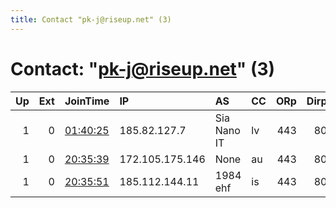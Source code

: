 ```yaml
---
title: Contact "pk-j@riseup.net" (3)
---
```


# Contact: "pk-j@riseup.net" (3)

|   Up |   Ext | JoinTime                                                                                            | IP              | AS          | CC   |   ORp |   Dirp | OS    | Version   | Nickname   |   eFamMembers |
|-----:|------:|:----------------------------------------------------------------------------------------------------|:----------------|:------------|:-----|------:|-------:|:------|:----------|:-----------|--------------:|
|    1 |     0 | [01:40:25](https://metrics.torproject.org/rs.html#details/F3ED568CC5AF7C910BA3BF60975D8440410C7A9D) | 185.82.127.7    | Sia Nano IT | lv   |   443 |     80 | Linux | 0.4.3.6   | pkj2       |             3 |
|    1 |     0 | [20:35:39](https://metrics.torproject.org/rs.html#details/2E10A7D6603A0C0732AF7EDDACE082D57BF09D7C) | 172.105.175.146 | None        | au   |   443 |     80 | Linux | 0.4.3.6   | pkj8       |             3 |
|    1 |     0 | [20:35:51](https://metrics.torproject.org/rs.html#details/CFAC9EDABA2E43185B0EAC81F3013302F06B6291) | 185.112.144.11  | 1984 ehf    | is   |   443 |     80 | Linux | 0.4.3.6   | pkj9       |             3 |
